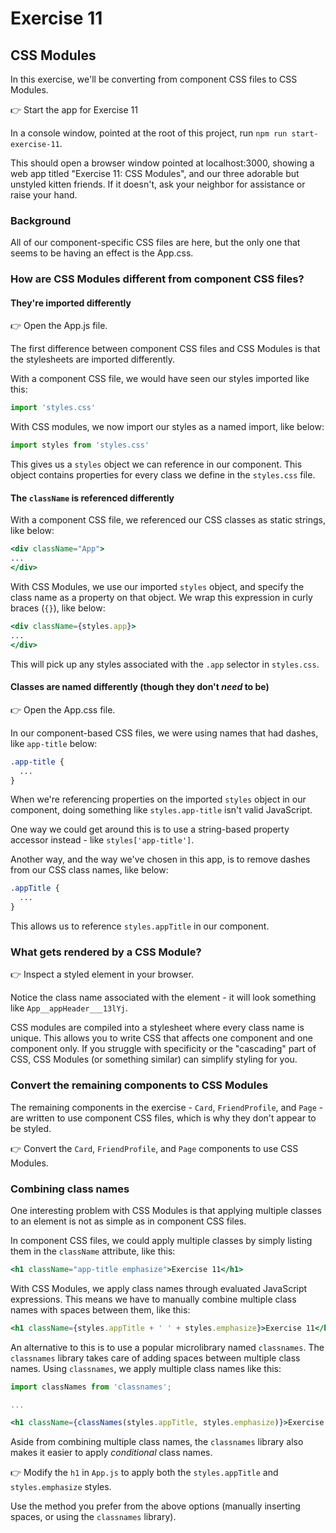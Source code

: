 # Exercise 11
## CSS Modules

In this exercise, we'll be converting from component CSS files to CSS Modules. 

👉 Start the app for Exercise 11

In a console window, pointed at the root of this project, run `npm run start-exercise-11`.

This should open a browser window pointed at localhost:3000, showing a web app titled "Exercise 11: CSS Modules", and our three adorable but unstyled kitten friends. If it doesn't, ask your neighbor for assistance or raise your hand.

### Background

All of our component-specific CSS files are here, but the only one that seems to be having an effect is the App.css.

### How are CSS Modules different from component CSS files?

#### They're imported differently

👉 Open the App.js file.

The first difference between component CSS files and CSS Modules is that the stylesheets are imported differently. 

With a component CSS file, we would have seen our styles imported like this:

```jsx
import 'styles.css'
```

With CSS modules, we now import our styles as a named import, like below: 

```jsx
import styles from 'styles.css'
```

This gives us a `styles` object we can reference in our component. This object contains properties for every class we define in the `styles.css` file.

#### The `className` is referenced differently

With a component CSS file, we referenced our CSS classes as static strings, like below: 

```jsx
<div className="App">
...
</div>
```

With CSS Modules, we use our imported `styles` object, and specify the class name as a property on that object. We wrap this expression in curly braces (`{}`), like below:

```jsx
<div className={styles.app}>
...
</div>
```

This will pick up any styles associated with the `.app` selector in `styles.css`.

#### Classes are named differently (though they don't *need* to be)

👉 Open the App.css file.

In our component-based CSS files, we were using names that had dashes, like `app-title` below: 

```css
.app-title {
  ...
}
```

When we're referencing properties on the imported `styles` object in our component, doing something like `styles.app-title` isn't valid JavaScript. 

One way we could get around this is to use a string-based property accessor instead - like `styles['app-title']`.

Another way, and the way we've chosen in this app, is to remove dashes from our CSS class names, like below: 

```css
.appTitle {
  ...
}
```

This allows us to reference `styles.appTitle` in our component.


### What gets rendered by a CSS Module?

👉 Inspect a styled element in your browser.

Notice the class name associated with the element - it will look something like `App__appHeader___13lYj`.

CSS modules are compiled into a stylesheet where every class name is unique. This allows you to write CSS that affects one component and one component only. If you struggle with specificity or the "cascading" part of CSS, CSS Modules (or something similar) can simplify styling for you.

### Convert the remaining components to CSS Modules

The remaining components in the exercise - `Card`, `FriendProfile`, and `Page` - are written to use component CSS files, which is why they don't appear to be styled. 

👉 Convert the `Card`, `FriendProfile`, and `Page` components to use CSS Modules.

### Combining class names

One interesting problem with CSS Modules is that applying multiple classes to an element is not as simple as in component CSS files.

In component CSS files, we could apply multiple classes by simply listing them in the `className` attribute, like this:

```jsx
<h1 className="app-title emphasize">Exercise 11</h1>
```

With CSS Modules, we apply class names through evaluated JavaScript expressions. This means we have to manually combine multiple class names with spaces between them, like this:

```jsx
<h1 className={styles.appTitle + ' ' + styles.emphasize}>Exercise 11</h1>
```

An alternative to this is to use a popular microlibrary named `classnames`. The `classnames` library takes care of adding spaces between multiple class names. Using `classnames`, we apply multiple class names like this: 

```jsx
import classNames from 'classnames';

...

<h1 className={classNames(styles.appTitle, styles.emphasize)}>Exercise 11</h1>
```

Aside from combining multiple class names, the `classnames` library also makes it easier to apply *conditional* class names.

👉 Modify the `h1` in `App.js` to apply both the `styles.appTitle` and `styles.emphasize` styles.

Use the method you prefer from the above options (manually inserting spaces, or using the `classnames` library).
